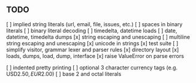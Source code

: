 TODO
----
[ ] implied string literals (url, email, file, issues, etc.)
[ ] spaces in binary literals
[ ] binary literal decoding
[ ] timedelta, datetime loads
[ ] date, datetime, timedelta dumps
[x] string escaping and unescaping
[ ] multiline string escaping and unescaping
[x] unicode in strings
[x] test suite
[ ] simplify visitor, grammar lexer and parser rules
[x] directory layout
[x] loads, dumps, load, dump, interface
[x] raise ValueError on parse errors

[ ] indented pretty printing
[ ] optional 3 character currency tags (e.g. USD$2.50, EUR$2.00)
[ ] base 2 and octal literals
